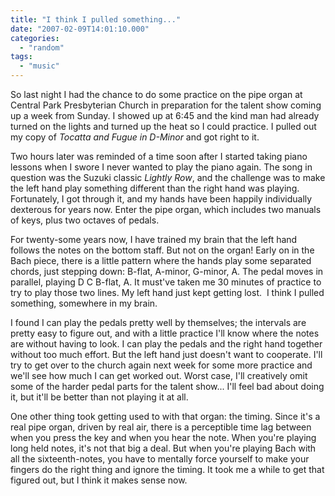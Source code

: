 ```yaml
---
title: "I think I pulled something..."
date: "2007-02-09T14:01:10.000"
categories: 
  - "random"
tags: 
  - "music"
---
```


So last night I had the chance to do some practice on the pipe organ at Central Park Presbyterian Church in preparation for the talent show coming up a week from Sunday. I showed up at 6:45 and the kind man had already turned on the lights and turned up the heat so I could practice. I pulled out my copy of _Tocatta and Fugue in D-Minor_ and got right to it.

Two hours later was reminded of a time soon after I started taking piano lessons when I swore I never wanted to play the piano again. The song in question was the Suzuki classic _Lightly Row_, and the challenge was to make the left hand play something different than the right hand was playing. Fortunately, I got through it, and my hands have been happily individually dexterous for years now. Enter the pipe organ, which includes two manuals of keys, plus two octaves of pedals.

For twenty-some years now, I have trained my brain that the left hand follows the notes on the bottom staff. But not on the organ! Early on in the Bach piece, there is a little pattern where the hands play some separated chords, just stepping down: B-flat, A-minor, G-minor, A. The pedal moves in parallel, playing D C B-flat, A. It must've taken me 30 minutes of practice to try to play those two lines. My left hand just kept getting lost.  I think I pulled something, somewhere in my brain.

I found I can play the pedals pretty well by themselves; the intervals are pretty easy to figure out, and with a little practice I'll know where the notes are without having to look. I can play the pedals and the right hand together without too much effort. But the left hand just doesn't want to cooperate. I'll try to get over to the church again next week for some more practice and we'll see how much I can get worked out. Worst case, I'll creatively omit some of the harder pedal parts for the talent show... I'll feel bad about doing it, but it'll be better than not playing it at all.

One other thing took getting used to with that organ: the timing. Since it's a real pipe organ, driven by real air, there is a perceptible time lag between when you press the key and when you hear the note. When you're playing long held notes, it's not that big a deal. But when you're playing Bach with all the sixteenth-notes, you have to mentally force yourself to make your fingers do the right thing and ignore the timing. It took me a while to get that figured out, but I think it makes sense now.
